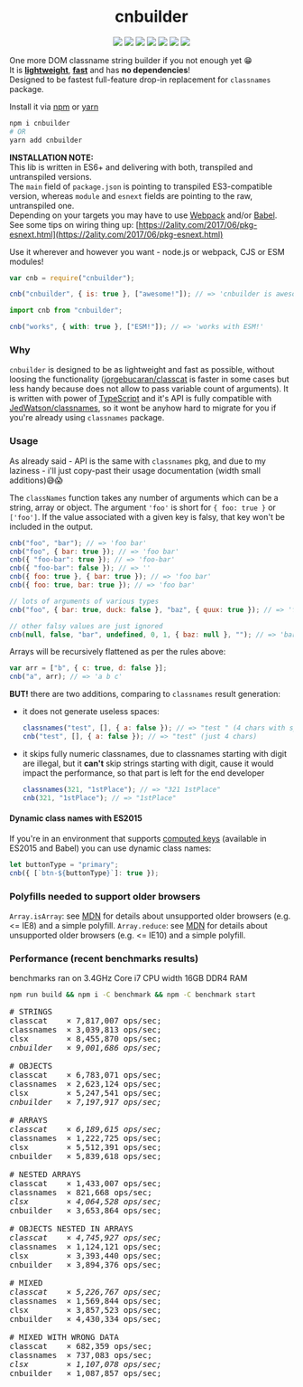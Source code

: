 <div align="center">
  <h1>cnbuilder</h1>
  <p>
      <a href="https://www.npmjs.com/package/cnbuilder"><img src="https://img.shields.io/badge/npm-cnbuilder-brightgreen.svg" /></a>
      <a href="https://www.npmjs.com/package/cnbuilder"><img src="https://img.shields.io/npm/v/cnbuilder.svg" /></a>
      <a href="https://www.npmjs.com/package/cnbuilder"><img src="https://img.shields.io/npm/dt/cnbuilder.svg" /></a>
      <a href="https://www.npmjs.com/package/cnbuilder"><img src="https://img.shields.io/travis/xobotyi/cnbuilder.svg" /></a>
      <a href="https://www.codacy.com/app/xobotyi/cnbuilder"><img src="https://api.codacy.com/project/badge/Grade/71cdf9626f264970a23706c93b83a4bb"/></a>
      <a href="https://www.codacy.com/app/xobotyi/cnbuilder"><img src="https://api.codacy.com/project/badge/Coverage/71cdf9626f264970a23706c93b83a4bb"/></a>
      <a href="https://www.npmjs.com/package/cnbuilder"><img src="https://img.shields.io/npm/l/cnbuilder.svg" /></a>
  </p>
</div>

One more DOM classname string builder if you not enough yet 😁  
It is **[lightweight](https://bundlephobia.com/result?p=cnbuilder)**, **[fast](#performance-recent-benchmarks-results)** and has **no dependencies**!  
Designed to be fastest full-feature drop-in replacement for `classnames` package.

Install it via [npm](https://www.npmjs.com) or [yarn](https://yarnpkg.com)

```bash
npm i cnbuilder
# OR
yarn add cnbuilder
```

**INSTALLATION NOTE:**  
This lib is written in ES6+ and delivering with both, transpiled and untranspiled versions.  
The `main` field of `package.json` is pointing to transpiled ES3-compatible version, whereas
`module` and `esnext` fields are pointing to the raw, untranspiled one.  
Depending on your targets you may have to use [Webpack](https://webpack.js.org/) and/or
[Babel](http://babeljs.io/).  
See some tips on wiring thing up: [https://2ality.com/2017/06/pkg-esnext.html](https://2ality.com/2017/06/pkg-esnext.html)

Use it wherever and however you want - node.js or webpack, CJS or ESM modules!

```javascript
var cnb = require("cnbuilder");

cnb("cnbuilder", { is: true }, ["awesome!"]); // => 'cnbuilder is awesome!'
```

```typescript
import cnb from "cnbuilder";

cnb("works", { with: true }, ["ESM!"]); // => 'works with ESM!'
```

### Why

`cnbuilder` is designed to be as lightweight and fast as possible, without loosing the functionality ([jorgebucaran/classcat](https://github.com/jorgebucaran/classcat) is faster in some cases but less handy because does not allow to pass variable count of arguments).
It is written with power of [TypeScript](http://www.typescriptlang.org) and it's API is fully compatible with [JedWatson/classnames](https://github.com/JedWatson/classnames), so it wont be anyhow hard to migrate for you if you're already using `classnames` package.

### Usage

As already said - API is the same with `classnames` pkg, and due to my laziness - i'll just copy-past their usage documentation (width small additions)😅😱

The `classNames` function takes any number of arguments which can be a string, array or object.
The argument `'foo'` is short for `{ foo: true }` or `['foo']`. If the value associated with a given key is falsy, that key won't be included in the output.

```js
cnb("foo", "bar"); // => 'foo bar'
cnb("foo", { bar: true }); // => 'foo bar'
cnb({ "foo-bar": true }); // => 'foo-bar'
cnb({ "foo-bar": false }); // => ''
cnb({ foo: true }, { bar: true }); // => 'foo bar'
cnb({ foo: true, bar: true }); // => 'foo bar'

// lots of arguments of various types
cnb("foo", { bar: true, duck: false }, "baz", { quux: true }); // => 'foo bar baz quux'

// other falsy values are just ignored
cnb(null, false, "bar", undefined, 0, 1, { baz: null }, ""); // => 'bar 1'
```

Arrays will be recursively flattened as per the rules above:

```js
var arr = ["b", { c: true, d: false }];
cnb("a", arr); // => 'a b c'
```

**BUT!** there are two additions, comparing to `classnames` result generation:

- it does not generate useless spaces:
  ```javascript
  classnames("test", [], { a: false }); // => "test " (4 chars with space at the end)
  cnb("test", [], { a: false }); // => "test" (just 4 chars)
  ```
- it skips fully numeric classnames, due to classnames starting with digit are illegal, but it **can't** skip strings starting with digit, cause it would impact the performance, so that part is left for the end developer
  ```javascript
  classnames(321, "1stPlace"); // => "321 1stPlace"
  cnb(321, "1stPlace"); // => "1stPlace"
  ```

#### Dynamic class names with ES2015

If you're in an environment that supports [computed keys](http://www.ecma-international.org/ecma-262/6.0/#sec-object-initializer) (available in ES2015 and Babel) you can use dynamic class names:

```javascript
let buttonType = "primary";
cnb({ [`btn-${buttonType}`]: true });
```

### Polyfills needed to support older browsers

`Array.isArray`: see [MDN](https://developer.mozilla.org/en-US/docs/Web/JavaScript/Reference/Global_Objects/Array/isArray) for details about unsupported older browsers (e.g. <= IE8) and a simple polyfill.
`Array.reduce`: see [MDN](https://developer.mozilla.org/en-US/docs/Web/JavaScript/Reference/Global_Objects/Array/reduce) for details about unsupported older browsers (e.g. <= IE10) and a simple polyfill.

### Performance (recent benchmarks results)

benchmarks ran on 3.4GHz Core i7 CPU width 16GB DDR4 RAM

```bash
npm run build && npm i -C benchmark && npm -C benchmark start
```

<pre>
# STRINGS
classcat    × 7,817,007 ops/sec;
classnames  × 3,039,813 ops/sec;
clsx        × 8,455,870 ops/sec;
<string><em>cnbuilder   × 9,001,686 ops/sec;</em></string>

# OBJECTS
classcat    × 6,783,071 ops/sec;
classnames  × 2,623,124 ops/sec;
clsx        × 5,247,541 ops/sec;
<string><em>cnbuilder   × 7,197,917 ops/sec;</em></string>

# ARRAYS
<string><em>classcat    × 6,189,615 ops/sec;</em></string>
classnames  × 1,222,725 ops/sec;
clsx        × 5,512,391 ops/sec;
cnbuilder   × 5,839,618 ops/sec;

# NESTED ARRAYS
classcat    × 1,433,007 ops/sec;
classnames  × 821,668 ops/sec;
<string><em>clsx        × 4,064,528 ops/sec;</em></string>
cnbuilder   × 3,653,864 ops/sec;

# OBJECTS NESTED IN ARRAYS
<string><em>classcat    × 4,745,927 ops/sec;</em></string>
classnames  × 1,124,121 ops/sec;
clsx        × 3,393,440 ops/sec;
cnbuilder   × 3,894,376 ops/sec;

# MIXED
<string><em>classcat    × 5,226,767 ops/sec;</em></string>
classnames  × 1,569,844 ops/sec;
clsx        × 3,857,523 ops/sec;
cnbuilder   × 4,430,334 ops/sec;

# MIXED WITH WRONG DATA
classcat    × 682,359 ops/sec;
classnames  × 737,083 ops/sec;
<string><em>clsx        × 1,107,078 ops/sec;</em></string>
cnbuilder   × 1,087,857 ops/sec;
</pre>
